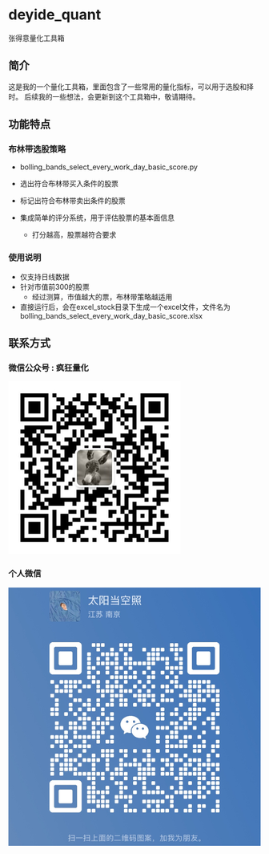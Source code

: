 # deyide_quant

张得意量化工具箱

## 简介

这是我的一个量化工具箱，里面包含了一些常用的量化指标，可以用于选股和择时。
后续我的一些想法，会更新到这个工具箱中，敬请期待。

## 功能特点

### 布林带选股策略
- bolling_bands_select_every_work_day_basic_score.py

- 选出符合布林带买入条件的股票
- 标记出符合布林带卖出条件的股票
- 集成简单的评分系统，用于评估股票的基本面信息
  - 打分越高，股票越符合要求

### 使用说明

- 仅支持日线数据
- 针对市值前300的股票
  - 经过测算，市值越大的票，布林带策略越适用
- 直接运行后，会在excel_stock目录下生成一个excel文件，文件名为bolling_bands_select_every_work_day_basic_score.xlsx

## 联系方式

### 微信公众号 : 疯狂量化

![公众号二维码](./image/gongzhonghao.jpg)
### 个人微信
![微信二维码](./image/wechat.jpg)